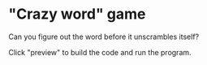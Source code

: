 # "Crazy word" game

Can you figure out the word before it unscrambles itself?

Click "preview" to build the code and run the program.
